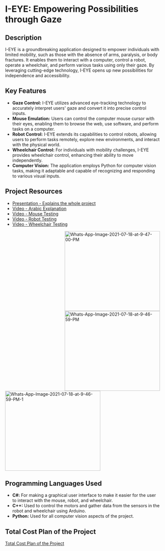 
  <h1>I-EYE: Empowering Possibilities through Gaze</h1>
  <h2>Description</h2>
  <p>I-EYE is a groundbreaking application designed to empower individuals with limited mobility, such as those with the absence of arms, paralysis, or body fractures. It enables them to interact with a computer, control a robot, operate a wheelchair, and perform various tasks using only their gaze. By leveraging cutting-edge technology, I-EYE opens up new possibilities for independence and accessibility.</p>
  
  <h2>Key Features</h2>
  <ul>
      <li><strong>Gaze Control:</strong> I-EYE utilizes advanced eye-tracking technology to accurately interpret users' gaze and convert it into precise control inputs.</li>
      <li><strong>Mouse Emulation:</strong> Users can control the computer mouse cursor with their eyes, enabling them to browse the web, use software, and perform tasks on a computer.</li>
      <li><strong>Robot Control:</strong> I-EYE extends its capabilities to control robots, allowing users to perform tasks remotely, explore new environments, and interact with the physical world.</li>
      <li><strong>Wheelchair Control:</strong> For individuals with mobility challenges, I-EYE provides wheelchair control, enhancing their ability to move independently.</li>
      <li><strong>Computer Vision:</strong> The application employs Python for computer vision tasks, making it adaptable and capable of recognizing and responding to various visual inputs.</li>
  </ul>

  <h2>Project Resources</h2>
  <ul>
      <li><a href="https://docs.google.com/presentation/d/1VyNxVAkxJONPLYYoKap0SeabsTvVAQ51/edit?usp=sharing&ouid=105833163036151789151&rtpof=true&sd=true">Presentation - Explains the whole project</a></li>
      <li><a href="https://drive.google.com/file/d/1ClCEGAaVe74rs08X3xWk18gbpJ5oDVUN/view?usp=sharing">Video - Arabic Explanation</a></li>
      <li><a href="https://drive.google.com/file/d/1DfhEY9LRqgqb__TAC38EWIk_TUd7iKrs/view?usp=sharing">Video - Mouse Testing</a></li>
      <li><a href="https://drive.google.com/file/d/17PIoAr-vt41mzIFHOPGbObaYUos_FbEX/view?usp=sharing">Video - Robot Testing</a></li>
      <li><a href="https://drive.google.com/file/d/1-H2gMOY9Cm4aWm0P1mMKBeSlLE2z5I4t/view?usp=sharing">Video - Wheelchair Testing</a></li>
  </ul>

  <img src="https://i.ibb.co/58z8LL7/Whats-App-Image-2021-07-18-at-9-47-00-PM.jpg" alt="Whats-App-Image-2021-07-18-at-9-47-00-PM"  border="0" width="310" height="260" align="right">
  <img src="https://i.ibb.co/mSfKydK/Whats-App-Image-2021-07-18-at-9-46-59-PM.jpg" alt="Whats-App-Image-2021-07-18-at-9-46-59-PM" border="0" width="310" height="260" align="right">
  <img src="https://i.ibb.co/4Jt9W2J/Whats-App-Image-2021-07-18-at-9-46-59-PM-1.jpg" alt="Whats-App-Image-2021-07-18-at-9-46-59-PM-1" border="0" width="310" height="260">

  <h2>Programming Languages Used</h2>
  <ul>
      <li><strong>C#:</strong> For making a graphical user interface to make it easier for the user to interact with the mouse, robot, and wheelchair.</li>
      <li><strong>C++:</strong> Used to control the motors and gather data from the sensors in the robot and wheelchair using Arduino.</li>
      <li><strong>Python:</strong> Used for all computer vision aspects of the project.</li>
  </ul>

  <h2>Total Cost Plan of the Project</h2>
  <p><a href="https://docs.google.com/spreadsheets/d/14pD3MzcRgwLtpC4KqNtdqx6HUnT7QUyf/edit?usp=sharing&ouid=105833163036151789151&rtpof=true&sd=true">Total Cost Plan of the Project</a></p>

